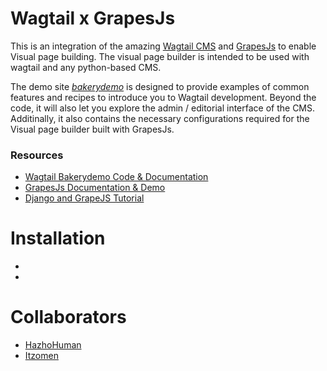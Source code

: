 # Wagtail x GrapesJs

This is an integration of the amazing [Wagtail CMS](https://github.com/wagtail/wagtail) and [GrapesJs](https://github.com/artf/grapesjs) to enable Visual page building. The visual page builder is intended to be used with wagtail and any python-based CMS.

The demo site [*bakerydemo*](https://github.com/wagtail/bakerydemo) is designed to provide examples of common features and recipes to introduce you to Wagtail development. Beyond the code, it will also let you explore the admin / editorial interface of the CMS. Additinally, it also contains the necessary configurations required for the Visual page builder built with GrapesJs.


### Resources
- [Wagtail Bakerydemo Code & Documentation](https://github.com/wagtail/bakerydemo)
- [GrapesJs Documentation & Demo](https://grapesjs.com/)
- [Django and GrapeJS Tutorial](https://www.youtube.com/watch?v=TOLCkFqd4nI)


# Installation

- 
- 


# Collaborators

- [HazhoHuman](https://github.com/hazho)
- [Itzomen](https://github.com/itzomen)